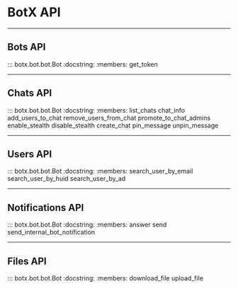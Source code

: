 # BotX API

---

## Bots API

::: botx.bot.bot.Bot
    :docstring:
    :members: get_token

---

## Chats API

::: botx.bot.bot.Bot
    :docstring:
    :members: list_chats chat_info add_users_to_chat remove_users_from_chat promote_to_chat_admins  enable_stealth disable_stealth create_chat pin_message unpin_message
        

---

## Users API

::: botx.bot.bot.Bot
    :docstring:
    :members: search_user_by_email search_user_by_huid search_user_by_ad

---

## Notifications API

::: botx.bot.bot.Bot
    :docstring:
    :members: answer send send_internal_bot_notification

---

## Files API

::: botx.bot.bot.Bot
    :docstring:
    :members: download_file upload_file
